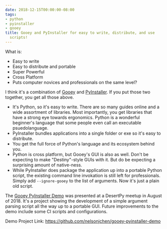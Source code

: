 ```yaml
---
date: 2018-12-15T00:00:00-08:00 
tags:
- python
- pyinstaller
- gooey 
title: Gooey and PyInstaller for easy to write, distribute, and use
  scripts!
---
```


What is:

* Easy to write
* Easy to distribute and portable
* Super Powerful
* Cross Platform
* Puts computer novices and professionals on the same level?

I think it's a combination of [Gooey][gooey] and [PyInstaller][pyinstaller]. If
you put those two together, you get all those above. 

* It's Python, so it's easy to write. There are so many guides online and a wide
  assortment of libraries. Most importantly, you get libraries that have a
  strong eye towards ergonomics. Python is a wonderful beginner's language that
  some people even call an executable psuedolanguage.
* PyInstaller bundles applications into a single folder or exe so it's easy to
  distribute.
* You get the full force of Python's language and its ecosystem behind you. 
* Python is cross platform, but Gooey's GUI is also as well. Don't be expecting
  to make "Destiny"-style GUIs with it. But do be expecting a surprising amount
  of native-ness.
* While PyInstaller does package the application up into a portable Python
  script, the existing command line invokation is still left for professionals.
  Simply add `--ignore-gooey` to the list of arguments. Now it's just a plain
  old script. 

The [Gooey PyInstaller Demo][demo] was presented at a DesertPy meetup in August
of 2018. It's a project showing the development of a simple argument parsing
script all the way up to a portable GUI. Future improvements to the demo include
some CI scripts and configurations.  

Demo Project Link: https://github.com/nelsonjchen/gooey-pyinstaller-demo

[gooey]: https://github.com/chriskiehl/Gooey
[pyinstaller]:https://github.com/pyinstaller/pyinstaller 
[demo]: https://github.com/nelsonjchen/gooey-pyinstaller-demo